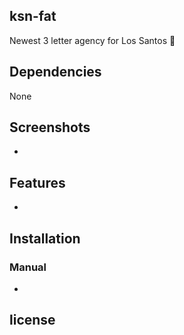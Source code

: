 ## ksn-fat
Newest 3 letter agency for Los Santos  :office:

## Dependencies
None

## Screenshots
-

## Features
-

## Installation


### Manual
-

## license
